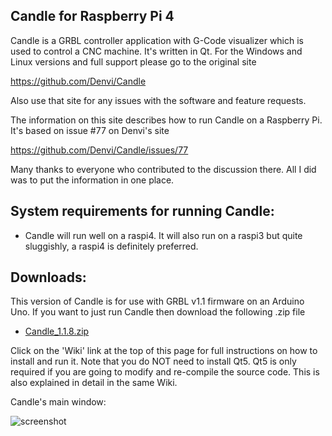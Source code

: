 Candle for Raspberry Pi 4
-----------
Candle is a GRBL controller application with G-Code visualizer which is used to control a CNC machine. It's written in Qt. For the Windows and Linux versions and full support please go to the original site

https://github.com/Denvi/Candle

Also use that site for any issues with the software and feature requests.

The information on this site describes how to run Candle on a Raspberry Pi. It's based on issue #77 on Denvi's site

https://github.com/Denvi/Candle/issues/77

Many thanks to everyone who contributed to the discussion there. All I did was to put the information in one place.
 

System requirements for running Candle:
-------------------
* Candle will run well on a raspi4. It will also run on a raspi3 but quite sluggishly, a raspi4 is definitely preferred.

Downloads:
----------
This version of Candle is for use with GRBL v1.1 firmware on an Arduino Uno. If you want to just run Candle then download the following .zip file

* [Candle_1.1.8.zip](https://github.com/pihnat/rpi-Candle/releases/download/v1.1/Candle_1.1.8_for_raspi4.zip)

Click on the 'Wiki' link at the top of this page for full instructions on how to install and run it. Note that you do NOT need to install Qt5. Qt5 is only required if you are going to modify and re-compile the source code. This is also explained in detail in the same Wiki. 


Candle's main window:

![screenshot](/screenshots/Screenshot_Candle_on_Raspi4.jpg)
